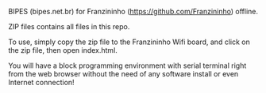 BIPES (bipes.net.br) for Franzininho (https://github.com/Franzininho) offline. 

ZIP files contains all files in this repo.

To use, simply copy the zip file to the Franzininho Wifi board, and click on the zip file, then open index.html.

You will have a block programming environment with serial terminal right from the web browser without the need of any software install or even Internet connection!

